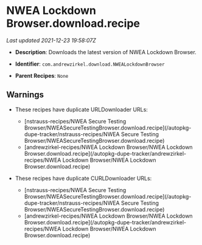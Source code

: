 # NWEA Lockdown Browser.download.recipe

_Last updated 2021-12-23 19:58:07Z_

- **Description**: Downloads the latest version of NWEA Lockdown Browser.

- **Identifier**: `com.andrewzirkel.download.NWEALockdownBrowser`

- **Parent Recipes**: `None`

## Warnings

- These recipes have duplicate URLDownloader URLs:
    - [nstrauss-recipes/NWEA Secure Testing Browser/NWEASecureTestingBrowser.download.recipe](/autopkg-dupe-tracker/nstrauss-recipes/NWEA Secure Testing Browser/NWEASecureTestingBrowser.download.recipe)
    - [andrewzirkel-recipes/NWEA Lockdown Browser/NWEA Lockdown Browser.download.recipe](/autopkg-dupe-tracker/andrewzirkel-recipes/NWEA Lockdown Browser/NWEA Lockdown Browser.download.recipe)

- These recipes have duplicate CURLDownloader URLs:
    - [nstrauss-recipes/NWEA Secure Testing Browser/NWEASecureTestingBrowser.download.recipe](/autopkg-dupe-tracker/nstrauss-recipes/NWEA Secure Testing Browser/NWEASecureTestingBrowser.download.recipe)
    - [andrewzirkel-recipes/NWEA Lockdown Browser/NWEA Lockdown Browser.download.recipe](/autopkg-dupe-tracker/andrewzirkel-recipes/NWEA Lockdown Browser/NWEA Lockdown Browser.download.recipe)